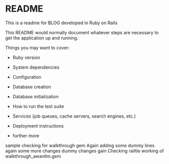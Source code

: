 # README
This is a readme for BLOG developed in Ruby on Rails

This README would normally document whatever steps are necessary to get the
application up and running.

Things you may want to cover:

* Ruby version

* System dependencies

* Configuration

* Database creation

* Database initialization

* How to run the test suite

* Services (job queues, cache servers, search engines, etc.)

* Deployment instructions

* further more 

sample checking for walkthrough gem
Again adding some dummy lines
again some more changes
dummy changes gain
Checking railtie working of walkthrough_awanllm.gem
